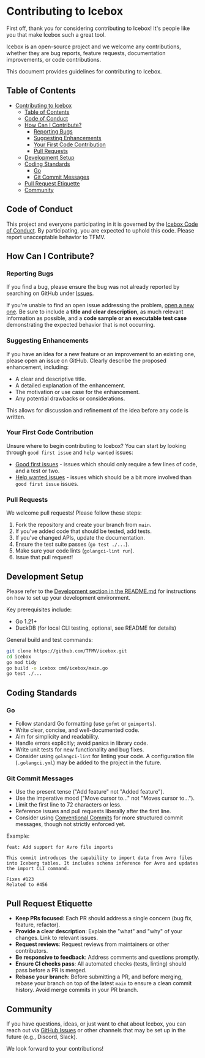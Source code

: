 # Contributing to Icebox

First off, thank you for considering contributing to Icebox! It's people like you that make Icebox such a great tool.

Icebox is an open-source project and we welcome any contributions, whether they are bug reports, feature requests, documentation improvements, or code contributions.

This document provides guidelines for contributing to Icebox.

## Table of Contents

- [Contributing to Icebox](#contributing-to-icebox)
  - [Table of Contents](#table-of-contents)
  - [Code of Conduct](#code-of-conduct)
  - [How Can I Contribute?](#how-can-i-contribute)
    - [Reporting Bugs](#reporting-bugs)
    - [Suggesting Enhancements](#suggesting-enhancements)
    - [Your First Code Contribution](#your-first-code-contribution)
    - [Pull Requests](#pull-requests)
  - [Development Setup](#development-setup)
  - [Coding Standards](#coding-standards)
    - [Go](#go)
    - [Git Commit Messages](#git-commit-messages)
  - [Pull Request Etiquette](#pull-request-etiquette)
  - [Community](#community)

## Code of Conduct

This project and everyone participating in it is governed by the [Icebox Code of Conduct](CODE_OF_CONDUCT.md). By participating, you are expected to uphold this code. Please report unacceptable behavior to TFMV.

## How Can I Contribute?

### Reporting Bugs

If you find a bug, please ensure the bug was not already reported by searching on GitHub under [Issues](https://github.com/TFMV/icebox/issues).

If you're unable to find an open issue addressing the problem, [open a new one](https://github.com/TFMV/icebox/issues/new). Be sure to include a **title and clear description**, as much relevant information as possible, and a **code sample or an executable test case** demonstrating the expected behavior that is not occurring.

### Suggesting Enhancements

If you have an idea for a new feature or an improvement to an existing one, please open an issue on GitHub. Clearly describe the proposed enhancement, including:

- A clear and descriptive title.
- A detailed explanation of the enhancement.
- The motivation or use case for the enhancement.
- Any potential drawbacks or considerations.

This allows for discussion and refinement of the idea before any code is written.

### Your First Code Contribution

Unsure where to begin contributing to Icebox? You can start by looking through `good first issue` and `help wanted` issues:

- [Good first issues](https://github.com/TFMV/icebox/labels/good%20first%20issue) - issues which should only require a few lines of code, and a test or two.
- [Help wanted issues](https://github.com/TFMV/icebox/labels/help%20wanted) - issues which should be a bit more involved than `good first issue` issues.

### Pull Requests

We welcome pull requests! Please follow these steps:

1. Fork the repository and create your branch from `main`.
2. If you've added code that should be tested, add tests.
3. If you've changed APIs, update the documentation.
4. Ensure the test suite passes (`go test ./...`).
5. Make sure your code lints (`golangci-lint run`).
6. Issue that pull request!

## Development Setup

Please refer to the [Development section in the README.md](README.md#development) for instructions on how to set up your development environment.

Key prerequisites include:

- Go 1.21+
- DuckDB (for local CLI testing, optional, see README for details)

General build and test commands:

```bash
git clone https://github.com/TFMV/icebox.git
cd icebox
go mod tidy
go build -o icebox cmd/icebox/main.go
go test ./...
```

## Coding Standards

### Go

- Follow standard Go formatting (use `gofmt` or `goimports`).
- Write clear, concise, and well-documented code.
- Aim for simplicity and readability.
- Handle errors explicitly; avoid panics in library code.
- Write unit tests for new functionality and bug fixes.
- Consider using `golangci-lint` for linting your code. A configuration file (`.golangci.yml`) may be added to the project in the future.

### Git Commit Messages

- Use the present tense ("Add feature" not "Added feature").
- Use the imperative mood ("Move cursor to..." not "Moves cursor to...").
- Limit the first line to 72 characters or less.
- Reference issues and pull requests liberally after the first line.
- Consider using [Conventional Commits](https://www.conventionalcommits.org/) for more structured commit messages, though not strictly enforced yet.

Example:

```
feat: Add support for Avro file imports

This commit introduces the capability to import data from Avro files
into Iceberg tables. It includes schema inference for Avro and updates
the import CLI command.

Fixes #123
Related to #456
```

## Pull Request Etiquette

- **Keep PRs focused**: Each PR should address a single concern (bug fix, feature, refactor).
- **Provide a clear description**: Explain the "what" and "why" of your changes. Link to relevant issues.
- **Request reviews**: Request reviews from maintainers or other contributors.
- **Be responsive to feedback**: Address comments and questions promptly.
- **Ensure CI checks pass**: All automated checks (tests, linting) should pass before a PR is merged.
- **Rebase your branch**: Before submitting a PR, and before merging, rebase your branch on top of the latest `main` to ensure a clean commit history. Avoid merge commits in your PR branch.

## Community

If you have questions, ideas, or just want to chat about Icebox, you can reach out via [GitHub Issues](https://github.com/TFMV/icebox/issues) or other channels that may be set up in the future (e.g., Discord, Slack).

We look forward to your contributions!
